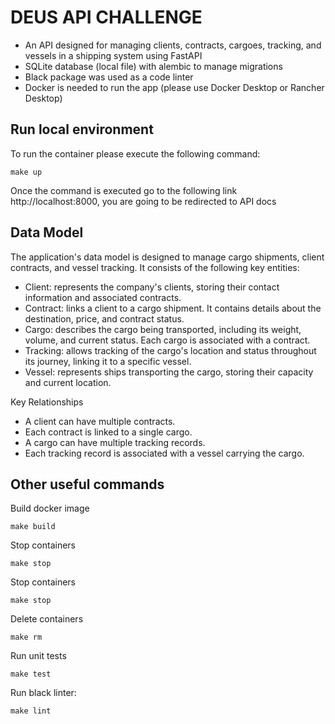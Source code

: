 DEUS API CHALLENGE
====================================

* An API designed for managing clients, contracts, cargoes, tracking, and vessels in a shipping system using FastAPI
* SQLite database (local file) with alembic to manage migrations
* Black package was used as a code linter
* Docker is needed to run the app (please use Docker Desktop or Rancher Desktop)

## Run local environment

To run the container please execute the following command:

    make up

Once the command is executed go to the following link http://localhost:8000, you are going to be redirected to API docs

## Data Model
The application's data model is designed to manage cargo shipments, client contracts, and vessel tracking. It consists of the following key entities:

* Client: represents the company's clients, storing their contact information and associated contracts.
* Contract: links a client to a cargo shipment. It contains details about the destination, price, and contract status.
* Cargo: describes the cargo being transported, including its weight, volume, and current status. Each cargo is associated with a contract.
* Tracking: allows tracking of the cargo's location and status throughout its journey, linking it to a specific vessel.
* Vessel: represents ships transporting the cargo, storing their capacity and current location.

Key Relationships
* A client can have multiple contracts.
* Each contract is linked to a single cargo.
* A cargo can have multiple tracking records.
* Each tracking record is associated with a vessel carrying the cargo.

## Other useful commands

Build docker image

    make build

Stop containers

    make stop

Stop containers

    make stop

Delete containers

    make rm

Run unit tests

    make test

Run black linter:

    make lint